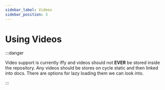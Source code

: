 ```yaml
---
sidebar_label: Videos
sidebar_position: 3
---
```


# Using Videos 

:::danger

Video support is currently iffy and videos should not **EVER** be stored inside
the repository. Any videos should be stores on cycle static and then linked into
docs. There are options for lazy loading them we can look into.

:::
